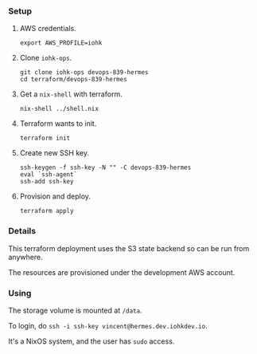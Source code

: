 ### Setup

1. AWS credentials.

       export AWS_PROFILE=iohk

2. Clone `iohk-ops`.

       git clone iohk-ops devops-839-hermes
       cd terraform/devops-839-hermes

3. Get a `nix-shell` with terraform.

       nix-shell ../shell.nix

4. Terraform wants to init.

       terraform init

5. Create new SSH key.

       ssh-keygen -f ssh-key -N "" -C devops-839-hermes
       eval `ssh-agent`
       ssh-add ssh-key

6. Provision and deploy.

       terraform apply


### Details

This terraform deployment uses the S3 state backend so can be run from
anywhere.

The resources are provisioned under the development AWS account.


### Using

The storage volume is mounted at `/data`.

To login, do `ssh -i ssh-key vincent@hermes.dev.iohkdev.io`.

It's a NixOS system, and the user has `sudo` access.
